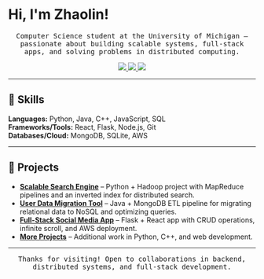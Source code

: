 # Hi, I'm Zhaolin!<br>

<p align="center">
  <samp>Computer Science student at the University of Michigan — passionate about building scalable systems, full-stack apps, and solving problems in distributed computing.</samp>
</p>

<p align="center">
 <a href="mailto:zhaolinl@umich.edu">
  <img src="https://img.shields.io/badge/Email-D14836?style=for-the-badge&logo=gmail&logoColor=white"/>
 </a>
 <a href="https://linkedin.com/in/zhaolin-luo" target="_blank">
  <img src="https://img.shields.io/badge/LinkedIn-0077B5?style=for-the-badge&logo=linkedin&logoColor=white"/>
 </a>
 <a href="https://github.com/zhaolinluo?tab=repositories" target="_blank">
  <img src="https://img.shields.io/badge/GitHub-181717?style=for-the-badge&logo=github&logoColor=white"/>
 </a>
</p>

---

## 🧰 Skills
**Languages:** Python, Java, C++, JavaScript, SQL  
**Frameworks/Tools:** React, Flask, Node.js, Git  
**Databases/Cloud:** MongoDB, SQLite, AWS  

---

## 🚀 Projects

- **[Scalable Search Engine](https://github.com/zhaolinluo/search-engine)** – Python + Hadoop project with MapReduce pipelines and an inverted index for distributed search.  
- **[User Data Migration Tool](https://github.com/zhaolinluo/data-migration-tool)** – Java + MongoDB ETL pipeline for migrating relational data to NoSQL and optimizing queries.  
- **[Full-Stack Social Media App](https://github.com/zhaolinluo/social-media-app)** – Flask + React app with CRUD operations, infinite scroll, and AWS deployment.  
- **[More Projects](https://github.com/zhaolinluo?tab=repositories)** – Additional work in Python, C++, and web development.  

---

<p align="center">
  <samp>Thanks for visiting! Open to collaborations in backend, distributed systems, and full-stack development.</samp>
</p>
